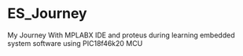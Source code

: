 # ES_Journey
My Journey With MPLABX IDE and proteus during learning embedded system software using PIC18f46k20 MCU
